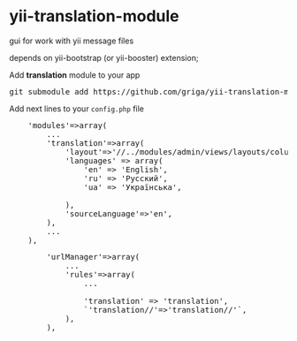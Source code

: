 yii-translation-module
======================

gui for work with yii message files

depends on yii-bootstrap (or yii-booster) extension;

Add **translation** module to your app
<pre>git submodule add https://github.com/griga/yii-translation-module.git protected/modules/translation</pre>

Add next lines to your <code>config.php</code> file
<pre>
	'modules'=>array(
        ...
        'translation'=>array(
            'layout'=>'//../modules/admin/views/layouts/column1',
            'languages' => array(
                'en' => 'English',
                'ru' => 'Русский',
                'ua' => 'Українська',

            ),
            'sourceLanguage'=>'en',
        ),
		...
	),
</pre>
<pre>
		'urlManager'=>array(
            ...
			'rules'=>array(
                ...

                'translation' => 'translation',
                `'translation/<controller:\w+>/<action:\w+>'=>'translation/<controller>/<action>'`,
			),
		),
</pre>

 
